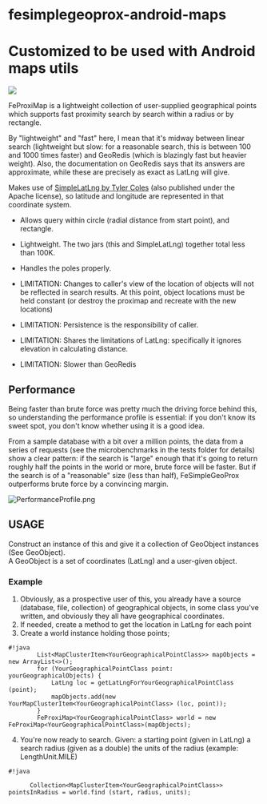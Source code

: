 # fesimplegeoprox-android-maps

# Customized to be used with Android maps utils

[![](https://jitpack.io/v/devjn/fesimplegeoprox-android-maps.svg)](https://jitpack.io/#devjn/fesimplegeoprox-android-maps)

FeProxiMap is a lightweight collection of user-supplied geographical points which supports fast proximity search by search within a radius or by rectangle.  

By "lightweight" and "fast" here, I mean that it's midway between linear search (lightweight but slow: for a reasonable search, this is between 100 and 1000 times faster) and GeoRedis (which is blazingly fast but heavier weight).  Also, the documentation on GeoRedis says that its answers are approximate, while these are precisely as exact as LatLng will give.

Makes use of [SimpleLatLng by Tyler Coles](https://github.com/JavadocMD/simplelatlng) (also published under the Apache license), so latitude and longitude are represented in that coordinate system.


* Allows query within circle (radial distance from start point), and rectangle.
* Lightweight. The two jars (this and SimpleLatLng) together total less than 100K.
* Handles the poles properly.

* LIMITATION: Changes to caller's view of the location of objects will not be reflected in search results.  At this point, object locations must be held constant (or destroy the proximap and recreate with the new locations)
* LIMITATION: Persistence is the responsibility of caller.
* LIMITATION: Shares the limitations of LatLng: specifically it ignores elevation in calculating distance.
* LIMITATION: Slower than GeoRedis


## Performance ##
Being faster than brute force was pretty much the driving force behind this, so understanding the performance profile is essential: if you don't know its sweet spot, you don't know whether using it is a good idea.

From a sample database with a bit over a million points, the data from a series of requests (see the microbenchmarks in the tests folder for details) show a clear pattern:  if the search is "large" enough that it's going to return roughly half the points in the world or more, brute force will be faster.   But if the search is of a "reasonable" size (less than half), FeSimpleGeoProx outperforms brute force by a convincing margin.

![PerformanceProfile.png](https://bitbucket.org/repo/yaG8K9/images/152946229-PerformanceProfile.png)

## USAGE ##

Construct an instance of this and give it a collection of GeoObject instances (See GeoObject).  
A GeoObject is a set of coordinates (LatLng) and a user-given object.

### Example ###
1. Obviously, as a prospective user of this, you already have a source (database, file, collection) of geographical objects, in some class you've written, and obviously they all have geographical coordinates.
2. If needed, create a method to get the location in LatLng for each point
3. Create a world instance holding those points;
    
```
#!java
		List<MapClusterItem<YourGeographicalPointClass>> mapObjects = new ArrayList<>();
		for (YourGeographicalPointClass point: yourGeographicalObjects) {
			LatLng loc = getLatLngForYourGeographicalPointClass (point);
			mapObjects.add(new YourMapClusterItem<YourGeographicalPointClass> (loc, point));
		}
		FeProxiMap<YourGeographicalPointClass> world = new FeProxiMap<YourGeographicalPointClass>(mapObjects);
```
		    
4. You're now ready to search.  Given:
    	 a starting point (given in LatLng)
    	 a search radius (given as a double)
    	 the units of the radius (example: LengthUnit.MILE)
    	 

```
#!java

      Collection<MapClusterItem<YourGeographicalPointClass>> pointsInRadius = world.find (start, radius, units);

```
